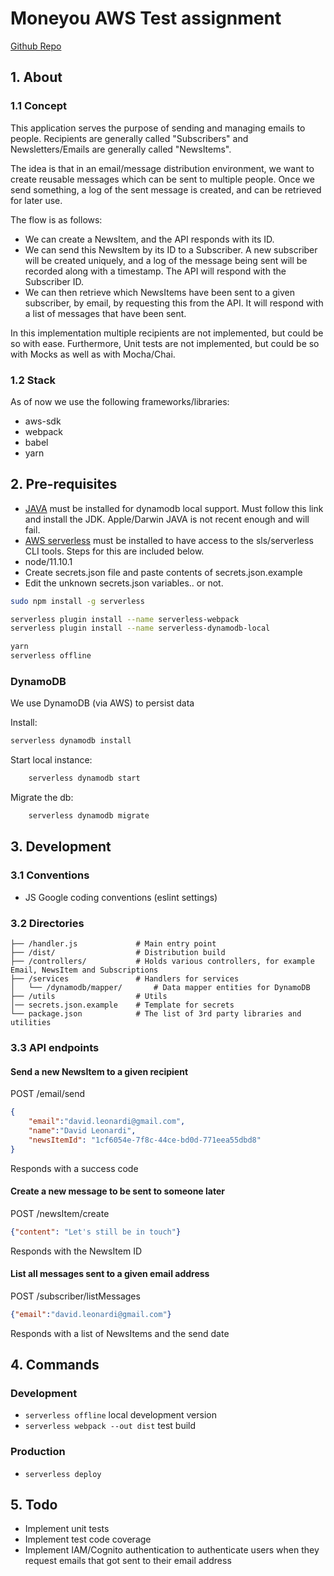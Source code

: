 # Moneyou AWS Test assignment

[Github Repo](https://github.com/davidleonardi/moneyou-aws-test)

## 1. About

### 1.1 Concept

This application serves the purpose of sending and managing emails to people.
Recipients are generally called "Subscribers" and Newsletters/Emails are generally called "NewsItems".

The idea is that in an email/message distribution environment, we want to create reusable messages which can be sent to multiple people. Once we send something, a log of the sent message is created, and can be retrieved for later use.

The flow is as follows:

- We can create a NewsItem, and the API responds with its ID.
- We can send this NewsItem by its ID to a Subscriber. A new subscriber will be created uniquely, and a log of the message being sent will be recorded along with a timestamp. The API will respond with the Subscriber ID.
- We can then retrieve which NewsItems have been sent to a given subscriber, by email, by requesting this from the API. It will respond with a list of messages that have been sent.

In this implementation multiple recipients are not implemented, but could be so with ease.
Furthermore, Unit tests are not implemented, but could be so with Mocks as well as with Mocha/Chai.

### 1.2 Stack

As of now we use the following frameworks/libraries:

- aws-sdk
- webpack
- babel
- yarn

## 2. Pre-requisites

- [JAVA](https://www.oracle.com/technetwork/java/javaee/downloads/jdk8-downloads-2133151.html) must be installed for dynamodb local support. Must follow this link and install the JDK. Apple/Darwin JAVA is not recent enough and will fail.
- [AWS serverless](https://serverless.com/framework/docs/getting-started/) must be installed to have access to the sls/serverless CLI tools. Steps for this are included below.
- node/11.10.1
- Create secrets.json file and paste contents of secrets.json.example
- Edit the unknown secrets.json variables.. or not.


```bash
sudo npm install -g serverless

serverless plugin install --name serverless-webpack
serverless plugin install --name serverless-dynamodb-local

yarn
serverless offline
```

### DynamoDB

We use DynamoDB (via AWS) to persist data

Install:

```bash
serverless dynamodb install
```

Start local instance:

```bash
    serverless dynamodb start
```

Migrate the db:

```bash
    serverless dynamodb migrate
```

## 3. Development

### 3.1 Conventions

- JS Google coding conventions (eslint settings)

### 3.2 Directories
```
├── /handler.js             # Main entry point
├── /dist/                  # Distribution build
├── /controllers/           # Holds various controllers, for example Email, NewsItem and Subscriptions
├── /services               # Handlers for services
│   └── /dynamodb/mapper/       # Data mapper entities for DynamoDB
├── /utils                  # Utils
│── secrets.json.example    # Template for secrets
└── package.json            # The list of 3rd party libraries and utilities
```

### 3.3 API endpoints

#### Send a new NewsItem to a given recipient

POST /email/send

```JSON
{
    "email":"david.leonardi@gmail.com",
    "name":"David Leonardi",
    "newsItemId": "1cf6054e-7f8c-44ce-bd0d-771eea55dbd8"
}
```

Responds with a success code


#### Create a new message to be sent to someone later

POST /newsItem/create

```JSON
{"content": "Let's still be in touch"}
```

Responds with the NewsItem ID


#### List all messages sent to a given email address

POST /subscriber/listMessages

```JSON
{"email":"david.leonardi@gmail.com"}
```

Responds with a list of NewsItems and the send date

## 4. Commands

### Development
- `serverless offline` local development version
- `serverless webpack --out dist` test build

### Production
- `serverless deploy`

## 5. Todo
- Implement unit tests
- Implement test code coverage
- Implement IAM/Cognito authentication to authenticate users when they request emails that got sent to their email address
